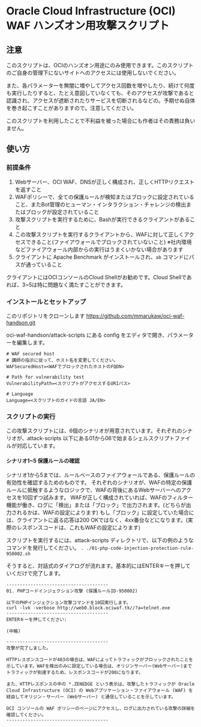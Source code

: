 # Oracle Cloud Infrastructure (OCI) WAF ハンズオン用攻撃スクリプト

## 注意
このスクリプトは、OCIのハンズオン用途にのみ使用できます。このスクリプトのご自身の管理下にないサイトへのアクセスには使用しないでください。

また、各パラメーターを無闇に増やしてアクセス回数を増やしたり、続けて何度も実行したりすると、たとえ意図していなくても、そのアクセスが攻撃であると認識され、アクセスが遮断されたりサービスを切断されるなどの。予期せぬ自体を巻き起こすことがありますので。注意してください。

このスクリプトを利用したことで不利益を被った場合にも作者はその責務は負いません。

## 使い方
### 前提条件
1. Webサーバー、OCI WAF、DNSが正しく構成され、正しくHTTPリクエストを返すこと
1. WAFポリシーで、全ての保護ルールが検知またはブロックに設定されていること、またBot管理のヒューマン・インタラクション・チャレンジの検出またはブロックが設定されていること
1. 攻撃スクリプトを実行するために、Bashが実行できるクライアントがあること
1. この攻撃スクリプトを実行するクライアントから、WAFに対して正しくアクセスできること(ファイアウォールでブロックされていないこと) ※社内環境などファイアウォール内部からの実行はうまくいかない場合があります
1. クライアントに Apache Benchmark がインストールされ、```ab``` コマンドにパスが通っていること

クライアントにはOCIコンソールのCloud Shellがお勧めです。Cloud Shellであれば、3~5は特に問題なく満たすことができます。

### インストールとセットアップ
このリポジトリをクローンします
https://github.com/mmarukaw/oci-waf-handson.git

oci-waf-handson/attack-scripts にある config をエディタで開き、パラメーターを編集します。

```
# WAF secured host
# 講師の指示に従って、ホスト名を変更してください。
WAFSecuredHost=<WAFでブロックされたホストのFQDN>

# Path for vulnerability test
VulnerabilityPath=<スクリプトがアクセスするURIパス>

# Language
Language=<スクリプトのガイドの言語 JA/EN>
```

### スクリプトの実行
この攻撃スクリプトには、6個のシナリオが用意されています。それぞれのシナリオが、attack-scripts 以下にある01から06で始まるシェルスクリプトファイルが対応しています。

#### シナリオ1~5 保護ルールの確認
シナリオ1から5までは、ルールベースのファイアウォールである、保護ルールの有効性を確認するためのものです。
それぞれのシナリオが、WAFの特定の保護ルールに抵触するようなロジックで、WAFの背後にあるWebサーバーへのアクセスを10回ずつ試みます。
WAFが正しく構成されていれば、WAFのフィルター機能が働き、ログに「検出」または「ブロック」で出力されます。(どちらが出力されるかは、WAFの設定によります)
もし「ブロック」に設定していた場合には、クライアントに返る応答は200 OKではなく、4xx番台などになります。(実際のレスポンスコードは、これもWAFの設定によります)

スクリプトを実行するには、attack-scripts ディレクトリで、以下の例のようなコマンドを発行してください。
```. ./01-php-code-injection-protection-rule-950002.sh```

そうすると、対話式のダイアログが流れます。基本的にはENTERキーを押していくだけで完了します。
```
--------------------------------------
01. PHPコードインジェクション攻撃 (保護ルールID-950002)

以下のPHPインジェクション攻撃コマンドを10回実行します。
curl -lvk -verbose http://web0.block.ociwaf.tk//?a=telnet.exe
--------------------------------------
ENTERキーを押してください: 

(中略)

--------------------------------------
攻撃が完了しました。

HTTPレスポンスコードが403の場合は、WAFによってトラフィックがブロッックされたことを示しています。WAFを検出のみに設定している場合は、オリジンサーバー(Webサーバー)までトラフィックが到達するため、レスポンスコードが200になります。

また、HTTPレスポンスの中の *.ZENEDGE という表示は、攻撃したトラフィックが Oracle Cloud Infrastructure (OCI) の Webアプリケーション・ファイアウォール (WAF) を経由してオリジン・サーバー (Webサーバー) と通信していることを示しています。

OCI コンソールの WAF ポリシーのページにアクセスし、ログに出力されている攻撃の詳細を確認してください。
--------------------------------------
```


